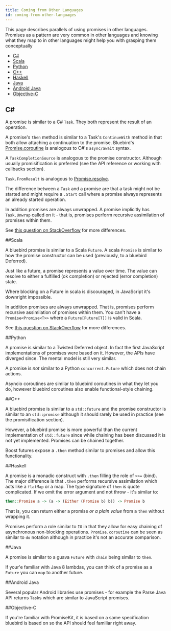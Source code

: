 ```yaml
---
title: Coming from Other Languages
id: coming-from-other-languages
---
```


This page describes parallels of using promises in other languages. Promises as a pattern are very common in other languages and knowing what they map to in other languages might help you with grasping them conceptually

 - [C#](#c)
 - [Scala](#scala)
 - [Python](#python)
 - [C++](#c)
 - [Haskell](#haskell)
 - [Java](#java)
 - [Android Java](#android-java)
 - [Objective-C](#objective-c)


## C&#35;

A promise is similar to a C# `Task`. They both represent the result of an operation.

A promise's `then` method is similar to a Task's `ContinueWith` method in that both allow attaching a continuation to the promise. Bluebird's [Promise.coroutine](.) is analogous to C#'s `async/await` syntax.

A `TaskCompletionSource` is analogous to the promise constructor. Although usually promisification is preferred (see the API reference or working with callbacks section).

`Task.FromResult` is analogous to [Promise.resolve](.).

The difference between a `Task` and a promise are that a task might not be started and might require a `.Start` call where a promise always represents an already started operation.

In addition promises are always unwrapped. A promise implicitly has `Task.Unwrap` called on it - that is, promises perform recursive assimilation of promises within them.

See [this question on StackOverflow](http://stackoverflow.com/questions/26136389/how-can-i-realize-pattern-promise-deffered) for more differences.

##Scala

A bluebird promise is similar to a Scala `Future`. A scala `Promise` is similar to how the promise constructor can be used (previously, to a bluebird Deferred).

Just like a future, a promise represents a value over time. The value can resolve to either a fulfilled (ok completion) or rejected (error completion) state.

Where blocking on a Future in scala is discouraged, in JavaScript it's downright impossible.

In addition promises are always unwrapped. That is, promises perform recursive assimilation of promises within them. You can't have a `Promise<Promise<T>>` where a `Future[Future[T]]` is valid in Scala.

See [this question on StackOverflow](http://stackoverflow.com/questions/22724883/js-deferred-promise-future-compared-to-functional-languages-like-scala) for more differences.

##Python

A promise is similar to a Twisted Deferred object. In fact the first JavaScript implementations of promises were based on it. However, the APIs have diverged since. The mental model is still very similar.

A promise is _not_ similar to a Python `concurrent.Future` which does not chain actions.

Asyncio coroutines are similar to bluebird coroutines in what they let you do, however bluebird coroutines also enable functional-style chaining.

##C++

A bluebird promise is similar to a `std::future` and the promise constructor is similar to an `std::promise` although it should rarely be used in practice (see the promisification section).

However, a bluebird promise is more powerful than the current implementation of `std::future` since while chaining has been discussed it is not yet implemented. Promises can be chained together.

Boost futures expose a `.then` method similar to promises and allow this functionality.

##Haskell

A promise is a monadic construct with `.then` filling the role of `>>=` (bind). The major difference is that `.then` performs recursive assimilation which acts like a `flatMap` or a map. The type signature of `then` is quote complicated. If we omit the error argument and not throw - it's similar to:

```hs
then::Promise a -> (a -> (Either (Promise b) b)) -> Promise b
```

That is, you can return either a promise _or a plain value_ from a `then` without wrapping it.

Promises perform a role similar to `IO` in that they allow for easy chaining of asynchronous non-blocking operations. `Promise.coroutine` can be seen as similar to `do` notation although in practice it's not an accurate comparison.

##Java

A promise is similar to a guava `Future` with `chain` being similar to `then`.

If your'e familiar with Java 8 lambdas, you can think of a promise as a `Future` you can `map` to another future.

##Android Java

Several popular Android libraries use promises - for example the Parse Java API returns `Task`s which are similar to JavaScript promises.

##Objective-C

If you're familiar with PromiseKit, it is based on a same specification bluebird is based on so the API should feel familiar right away.
